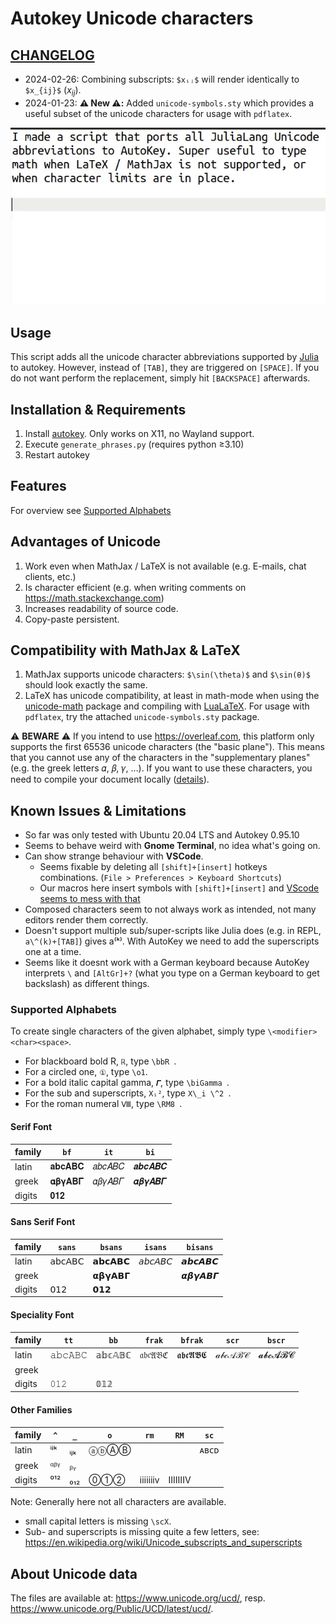 # Autokey Unicode characters

## [CHANGELOG](CHANGELOG.md)

- 2024-02-26: Combining subscripts: `$xᵢⱼ$` will render identically to `$x_{ij}$` ($x_{ij}$).
- 2024-01-23: **⚠️ New ⚠️:** Added `unicode-symbols.sty` which provides a useful subset of the unicode characters for usage with `pdflatex`.

![demo](demo.gif)

## Usage

This script adds all the unicode character abbreviations supported by [Julia](https://docs.julialang.org/en/v1/manual/unicode-input/#Unicode-Input) to autokey. However, instead of `[TAB]`, they are triggered on `[SPACE]`. If you do not want perform the replacement, simply hit `[BACKSPACE]` afterwards.

## Installation & Requirements

1. Install [autokey](https://github.com/autokey/autokey). Only works on X11, no Wayland support.
2. Execute `generate_phrases.py` (requires python ≥3.10)
3. Restart autokey

## Features

For overview see [Supported Alphabets](#supported-alphabets)

## Advantages of Unicode

1. Work even when MathJax / LaTeX is not available (e.g. E-mails, chat clients, etc.)
2. Is character efficient (e.g. when writing comments on https://math.stackexchange.com)
3. Increases readability of source code.
4. Copy-paste persistent.

## Compatibility with MathJax & LaTeX

1. MathJax supports unicode characters: `$\sin(\theta)$` and `$\sin(θ)$` should look exactly the same.
2. LaTeX has unicode compatibility, at least in math-mode when using the [unicode-math](https://github.com/wspr/unicode-math) package and compiling with [LuaLaTeX](http://www.luatex.org/). For usage with `pdflatex`, try the attached `unicode-symbols.sty` package.

⚠️ **BEWARE** ⚠️ If you intend to use <https://overleaf.com>,
this platform only supports the first 65536 unicode characters
(the "basic plane"). This means that you cannot use any of the characters in the "supplementary planes"
(e.g. the greek letters 𝛼, 𝛽, 𝛾, …). If you want to use these characters, you need to compile your document locally
([details](https://www.overleaf.com/learn/how-to/What_file_encodings_and_line_endings_should_I_use%3F#Invalid/Unsupported_Characters)).

## Known Issues & Limitations

- So far was only tested with Ubuntu 20.04 LTS and Autokey 0.95.10
- Seems to behave weird with **Gnome Terminal**, no idea what's going on.
- Can show strange behaviour with **VSCode**.
  - Seems fixable by deleting all `[shift]+[insert]` hotkeys combinations. (`File > Preferences > Keyboard Shortcuts`)
  - Our macros here insert symbols with `[shift]+[insert]` and [VScode seems to mess with that](https://github.com/microsoft/vscode/issues/90637)
- Composed characters seem to not always work as intended, not many editors render them correctly.
- Doesn't support multiple sub/super-scripts like Julia does (e.g. in REPL, `a\^(k)+[TAB]`) gives a⁽ᵏ⁾. With AutoKey we need to add the superscripts one at a time.
- Seems like it doesnt work with a German keyboard because AutoKey interprets `\` and `[AltGr]+?` (what you type on a German keyboard to get backslash) as different things.

### Supported Alphabets

To create single characters of the given alphabet, simply type `\<modifier><char><space>`.

- For blackboard bold R, `ℝ`, type `\bbR `.
- For a circled one, `①`, type `\o1`.
- For a bold italic capital gamma, `𝜞`, type `\biGamma `.
- For the sub and superscripts, `Xᵢ²`, type `X\_i \^2 `.
- For the roman numeral `Ⅷ`, type `\RM8 `.

#### Serif Font

| family | `bf`   | `it`   | `bi`   |
|--------|--------|--------|--------|
| latin  | 𝐚𝐛𝐜𝐀𝐁𝐂 | 𝑎𝑏𝑐𝐴𝐵𝐶 | 𝒂𝒃𝒄𝑨𝑩𝑪 |
| greek  | 𝛂𝛃𝛄𝚨𝚩𝚪 | 𝛼𝛽𝛾𝛢𝛣𝛤 | 𝜶𝜷𝜸𝜜𝜝𝜞 |
| digits | 𝟎𝟏𝟐    |        |        |

#### Sans Serif Font

| family | `sans` | `bsans` | `isans` | `bisans` |
|--------|--------|---------|---------|----------|
| latin  | 𝖺𝖻𝖼𝖠𝖡𝖢 | 𝗮𝗯𝗰𝗔𝗕𝗖  | 𝘢𝘣𝘤𝘈𝘉𝘊  | 𝙖𝙗𝙘𝘼𝘽𝘾   |
| greek  |        | 𝝰𝝱𝝲𝝖𝝗𝝘  |         | 𝞪𝞫𝞬𝞐𝞑𝞒   |
| digits | 𝟢𝟣𝟤    | 𝟬𝟭𝟮     |         |          |

#### Speciality Font

| family | `tt`   | `bb`   | `frak` | `bfrak` | `scr`  | `bscr` |
|--------|--------|--------|--------|---------|--------|--------|
| latin  | 𝚊𝚋𝚌𝙰𝙱𝙲 | 𝕒𝕓𝕔𝔸𝔹ℂ | 𝔞𝔟𝔠𝔄𝔅ℭ | 𝖆𝖇𝖈𝕬𝕭𝕮  | 𝒶𝒷𝒸𝒜ℬ𝒞 | 𝓪𝓫𝓬𝓐𝓑𝓒 |
| greek  |        |        |        |         |        |        |
| digits | 𝟶𝟷𝟸    | 𝟘𝟙𝟚    |        |         |        |        |

#### Other Families

| family 	| `^` 	| `_` 	| `o`  	| `rm` 	| `RM`  	| `sc` 	|
|--------	|-----	|-----	|------	|------	|-------	|------	|
| latin  	| ⁱʲᵏ 	| ᵢⱼₖ 	| ⓐⓑⒶⒷ 	|      	|       	| ᴀʙᴄᴅ 	|
| greek  	| ᵅᵝᵞ 	| ᵦᵧ  	|      	|      	|       	|      	|
| digits 	| ⁰¹² 	| ₀₁₂ 	| ⓪①②  	| ⅰⅱⅲⅳ 	| ⅠⅡⅢⅣ  	|      	|

Note: Generally here not all characters are available.

- small capital letters is missing `\scX`.
- Sub- and superscripts is missing quite a few letters, see: https://en.wikipedia.org/wiki/Unicode_subscripts_and_superscripts

## About Unicode data

The files are available at: <https://www.unicode.org/ucd/>, resp. <https://www.unicode.org/Public/UCD/latest/ucd/>.

